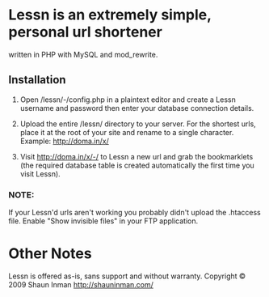 # Lessn is an extremely simple, personal url shortener 
  written in PHP with MySQL and mod_rewrite.

## Installation

1. Open /lessn/-/config.php in a plaintext editor and
   create a Lessn username and password then enter your
   database connection details.

2. Upload the entire /lessn/ directory to your server. 
   For the shortest urls, place it at the root of your 
   site and rename to a single character. 
   Example: http://doma.in/x/

3. Visit http://doma.in/x/-/ to Lessn a new url and grab
   the bookmarklets (the required database table is created 
   automatically the first time you visit Lessn).

### NOTE:

   If your Lessn'd urls aren't working you probably didn't
   upload the .htaccess file. Enable "Show invisible files" 
   in your FTP application.

# Other Notes
Lessn is offered as-is, sans support and without warranty.
Copyright © 2009 Shaun Inman http://shauninman.com/
